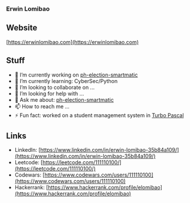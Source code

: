 ### Erwin Lomibao
## Website
[https://erwinlomibao.com](https://erwinlomibao.com)
## Stuff
- 🔭 I’m currently working on [ph-election-smartmatic](https://github.com/111110100/ph-election-smartmatic)
- 🌱 I’m currently learning: CyberSec/Python
- 👯 I’m looking to collaborate on ...
- 🤔 I’m looking for help with ...
- 💬 Ask me about: [ph-election-smartmatic](https://github.com/111110100/ph-election-smartmatic)
- 📫 How to reach me ...
- ⚡ Fun fact: worked on a student management system in [Turbo Pascal](https://en.wikipedia.org/wiki/Turbo_Pascal)
## Links
- LinkedIn: [https://www.linkedin.com/in/erwin-lomibao-35b84a109/](https://www.linkedin.com/in/erwin-lomibao-35b84a109/)
- Leetcode: [https://leetcode.com/111110100/](https://leetcode.com/111110100/)
- Codewars: [https://www.codewars.com/users/111110100](https://www.codewars.com/users/111110100)
- Hackerrank: [https://www.hackerrank.com/profile/elomibao](https://www.hackerrank.com/profile/elomibao)
